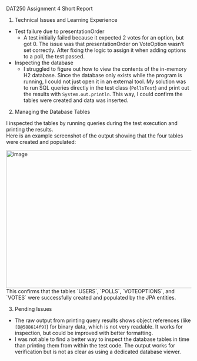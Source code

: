 DAT250 Assignment 4 Short Report

1. Technical Issues and Learning Experience

- Test failure due to presentationOrder
  - A test initially failed because it expected 2 votes for an option, but got 0. The issue was that presentationOrder on VoteOption wasn’t set correctly. After fixing the logic to assign it when adding options to a poll, the test passed.
- Inspecting the database
  - I struggled to figure out how to view the contents of the in-memory H2 database. Since the database only exists while the program is running, I could not just open it in an external tool. My solution was to run SQL queries directly in the test class (`PollsTest`) and print out the results with `System.out.println`. This way, I could confirm the tables were created and data was inserted.

2. Managing the Database Tables

I inspected the tables by running queries during the test execution and printing the results.  
Here is an example screenshot of the output showing that the four tables were created and populated:

<img width="528" height="374" alt="image" src="https://github.com/user-attachments/assets/c76f3692-0b7b-46d5-9983-57245e59d158" />
This confirms that the tables `USERS`, `POLLS`, `VOTEOPTIONS`, and `VOTES` were successfully created and populated by the JPA entities.

3. Pending Issues
 
- The raw output from printing query results shows object references (like `[B@588614f9]`) for binary data, which is not very readable. It works for inspection, but could be improved with better formatting.
- I was not able to find a better way to inspect the database tables in time than printing them from within the test code. The output works for verification but is not as clear as using a dedicated database viewer.  
